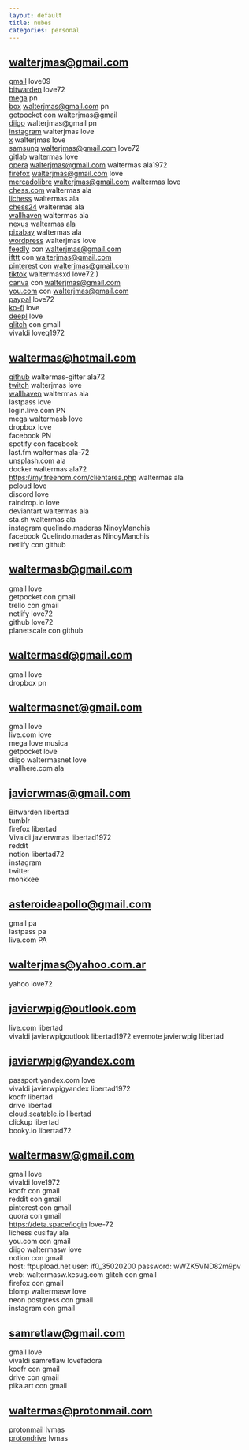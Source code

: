 ```yaml
---
layout: default
title: nubes
categories: personal
---
```

## walterjmas@gmail.com
 [gmail](https://mail.google.com/mail/u/0/#inbox) love09  
[bitwarden](https://vault.bitwarden.com/) love72  
[mega](https://mega.nz/start) pn  
[box](https://app.box.com/folder/0) walterjmas@gmail.com pn  
[getpocket](https://getpocket.com/es/saves) con walterjmas@gmail  
[diigo](https://www.diigo.com/user/waltermas) walterjmas@gmail pn  
[instagram](https://www.instagram.com/) walterjmas love  
[x](https://x.com/home) walterjmas love  
[samsung](https://account.samsung.com/membership/contents/security/security-gate) walterjmas@gmail.com love72  
[gitlab](https://gitlab.com/) waltermas love  
[opera](https://auth.opera.com/account/login) walterjmas@gmail.com waltermas ala1972  
[firefox](https://support.mozilla.org/en-US/user/walterjmas) walterjmas@gmail.com love  
[mercadolibre](https://www.mercadolibre.com/jms/mla/lgz/msl/login) walterjmas@gmail.com waltermas love  
[chess.com](https://www.chess.com/home) waltermas ala  
[lichess](https://lichess.org/) waltermas ala  
[chess24](https://chess24.com/en/analysis) waltermas ala  
[wallhaven](https://wallhaven.cc/) waltermas ala  
[nexus](https://people.desktopnexus.com/all/freshness/) waltermas ala  
[pixabay](https://pixabay.com/) waltermas ala  
[wordpress](https://wordpress.com/home/walterjmas.wordpress.com) walterjmas love  
[feedly](https://feedly.com/i/my) con walterjmas@gmail.com  
[ifttt](https://ifttt.com) con walterjmas@gmail.com  
[pinterest](https://ar.pinterest.com/) con walterjmas@gmail.com  
[tiktok](https://www.tiktok.com/) waltermasxd love72:)  
[canva](https://www.canva.com/) con walterjmas@gmail.com  
[you.com](https://you.com/) con walterjmas@gmail.com  
[paypal](https://www.paypal.com) love72  
[ko-fi](https://ko-fi.com/Manage/) love  
[deepl](https://www.deepl.com/translator) love  
[glitch](https://glitch.com/) con gmail  
vivaldi loveq1972

## waltermas@hotmail.com
[github](https://github.com) waltermas-gitter ala72  
[twitch](https://www.twitch.tv/) walterjmas love  
[wallhaven](https://wallhaven.cc/) waltermas ala  
lastpass love  
login.live.com PN  
mega waltermasb love  
dropbox love  
facebook PN  
spotify con facebook  
last.fm waltermas ala-72  
unsplash.com ala  
docker waltermas ala72  
https://my.freenom.com/clientarea.php waltermas ala  
pcloud love  
discord love  
raindrop.io love  
deviantart waltermas ala  
sta.sh waltermas ala  
instagram quelindo.maderas NinoyManchis  
facebook Quelindo.maderas NinoyManchis  
netlify con github  

## waltermasb@gmail.com
gmail love  
getpocket con gmail  
trello con gmail  
netlify love72  
github love72  
planetscale con github  

## waltermasd@gmail.com
gmail love  
dropbox pn  

## waltermasnet@gmail.com
gmail love  
live.com love  
mega love musica  
getpocket love  
diigo waltermasnet love  
wallhere.com ala  

## javierwmas@gmail.com
Bitwarden libertad  
tumblr  
firefox libertad  
Vivaldi javierwmas libertad1972  
reddit  
notion libertad72  
instagram  
twitter  
monkkee  

## asteroideapollo@gmail.com
gmail pa  
lastpass pa  
live.com PA  

## walterjmas@yahoo.com.ar
yahoo love72  

## javierwpig@outlook.com
live.com libertad  
vivaldi javierwpigoutlook libertad1972
evernote javierwpig libertad  

## javierwpig@yandex.com
passport.yandex.com love  
vivaldi javierwpigyandex libertad1972  
koofr libertad  
drive libertad  
cloud.seatable.io libertad  
clickup libertad  
booky.io libertad72  

## waltermasw@gmail.com
gmail love  
vivaldi love1972  
koofr con gmail  
reddit con gmail  
pinterest con gmail  
quora con gmail  
https://deta.space/login love-72  
lichess cusifay ala  
you.com con gmail  
diigo waltermasw love  
notion con gmail  
host: ftpupload.net user: if0_35020200 password: wWZK5VND82m9pv web: waltermasw.kesug.com
glitch con gmail  
firefox con gmail  
blomp waltermasw love  
neon postgress con gmail  
instagram con gmail  

## samretlaw@gmail.com
gmail love  
vivaldi samretlaw lovefedora  
koofr con gmail  
drive con gmail  
pika.art con gmail  

## waltermas@protonmail.com
[protonmail](https://account.protom.me) lvmas  
[protondrive](https://drive.proton.me) lvmas  

